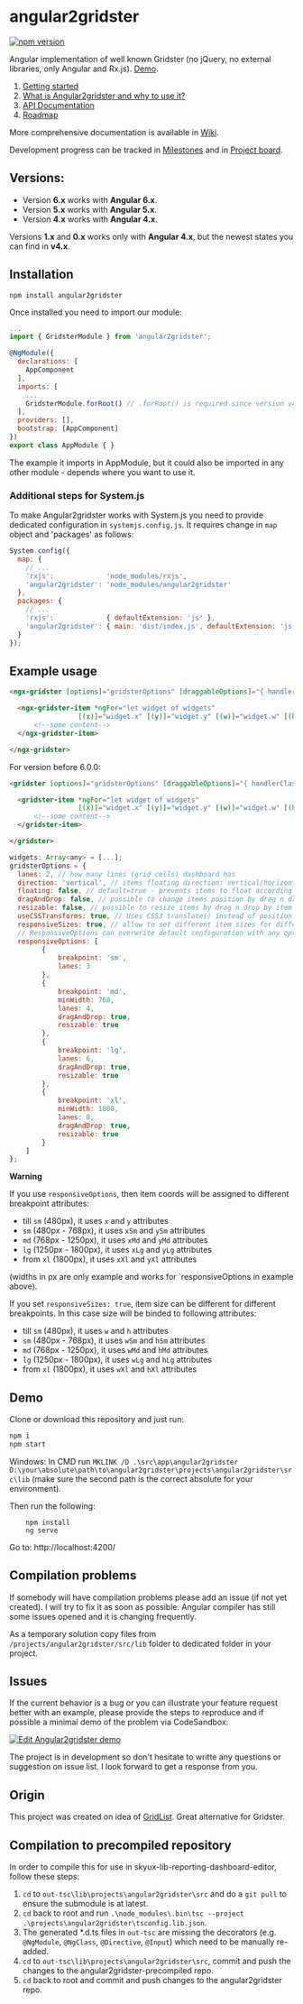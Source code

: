 # angular2gridster
[![npm version](https://badge.fury.io/js/angular2gridster.svg)](https://badge.fury.io/js/angular2gridster)

Angular implementation of well known Gridster (no jQuery, no external libraries, only Angular and Rx.js). [Demo](https://swiety85.github.io/angular2gridster/).

1. [Getting started](https://github.com/swiety85/angular2gridster/wiki/Getting-started)
2. [What is Angular2gridster and why to use it?](https://github.com/swiety85/angular2gridster/wiki) 
3. [API Documentation](https://github.com/swiety85/angular2gridster/wiki/API-Documentation)
4. [Roadmap](https://github.com/swiety85/angular2gridster/wiki/Roadmap)

More comprehensive documentation is available in [Wiki](https://github.com/swiety85/angular2gridster/wiki).

Development progress can be tracked in [Milestones](https://github.com/swiety85/angular2gridster/milestones) and in [Project board](https://github.com/swiety85/angular2gridster/projects/1).

## Versions:
* Version **6.x** works with **Angular 6.x**.
* Version **5.x** works with **Angular 5.x**.
* Version **4.x** works with **Angular 4.x**.

Versions **1.x** and **0.x** works only with **Angular 4.x**, but the newest states you can find in **v4.x**.

## Installation
```shell
npm install angular2gridster
```
Once installed you need to import our module:

```js
...
import { GridsterModule } from 'angular2gridster';

@NgModule({
  declarations: [
    AppComponent
  ],
  imports: [
    ...
    GridsterModule.forRoot() // .forRoot() is required since version v4+
  ],
  providers: [],
  bootstrap: [AppComponent]
})
export class AppModule { }
```
The example it imports in AppModule, but it could also be imported in any other module - depends where you want to use it.

### Additional steps for System.js

To make Angular2gridster works with System.js you need to provide dedicated configuration in `systemjs.config.js`.
It requires change in `map` object and 'packages' as follows:
```js
System.config({
  map: {
    // ...
    'rxjs':             'node_modules/rxjs',
    'angular2gridster': 'node_modules/angular2gridster'
  },
  packages: {
    // ...
    'rxjs':             { defaultExtension: 'js' },
    'angular2gridster': { main: 'dist/index.js', defaultExtension: 'js' }
  }
});
```

## Example usage

```html
<ngx-gridster [options]="gridsterOptions" [draggableOptions]="{ handlerClass: 'panel-heading' }">

  <ngx-gridster-item *ngFor="let widget of widgets" 
                 [(x)]="widget.x" [(y)]="widget.y" [(w)]="widget.w" [(h)]="widget.h">
      <!--some content-->
  </ngx-gridster-item>

</ngx-gridster>
```

For version before 6.0.0:
```html
<gridster [options]="gridsterOptions" [draggableOptions]="{ handlerClass: 'panel-heading' }">

  <gridster-item *ngFor="let widget of widgets" 
                 [(x)]="widget.x" [(y)]="widget.y" [(w)]="widget.w" [(h)]="widget.h">
      <!--some content-->
  </gridster-item>

</gridster>
```


```js
widgets: Array<any> = [...];
gridsterOptions = {
  lanes: 2, // how many lines (grid cells) dashboard has
  direction: 'vertical', // items floating direction: vertical/horizontal/none
  floating: false, // default=true - prevents items to float according to the direction (gravity)
  dragAndDrop: false, // possible to change items position by drag n drop
  resizable: false, // possible to resize items by drag n drop by item edge/corner
  useCSSTransforms: true, // Uses CSS3 translate() instead of position top/left - significant performance boost.
  responsiveSizes: true, // allow to set different item sizes for different breakpoints
  // ResponsiveOptions can overwrite default configuration with any option available for specific breakpoint.
  responsiveOptions: [
        {
            breakpoint: 'sm',
            lanes: 3
        },
        {
            breakpoint: 'md',
            minWidth: 768,
            lanes: 4,
            dragAndDrop: true,
            resizable: true
        },
        {
            breakpoint: 'lg',
            lanes: 6,
            dragAndDrop: true,
            resizable: true
        },
        {
            breakpoint: 'xl',
            minWidth: 1800,
            lanes: 8,
            dragAndDrop: true,
            resizable: true
        }
    ]
};
```

**Warning**

If you use `responsiveOptions`, then item coords will be assigned to different breakpoint attributes:

- till `sm` (480px), it uses `x` and `y` attributes
- `sm` (480px - 768px), it uses `xSm` and `ySm` attributes
- `md` (768px - 1250px), it uses `xMd` and `yMd` attributes
- `lg` (1250px - 1800px), it uses `xLg` and `yLg` attributes
- from `xl` (1800px), it uses `xXl` and `yXl` attributes

(widths in px are only example and works for `responsiveOptions in example above).

If you set `responsiveSizes: true`, item size can be different for different breakpoints. In this case size will be binded to following attributes:

- till `sm` (480px), it uses `w` and `h` attributes
- `sm` (480px - 768px), it uses `wSm` and `hSm` attributes
- `md` (768px - 1250px), it uses `wMd` and `hMd` attributes
- `lg` (1250px - 1800px), it uses `wLg` and `hLg` attributes
- from `xl` (1800px), it uses `wXl` and `hXl` attributes

## Demo

Clone or download this repository and just run:

```js
npm i
npm start
```

Windows:
In CMD run `MKLINK /D .\src\app\angular2gridster D:\your\absolute\path\to\angular2gridster\projects\angular2gridster\src\lib` (make sure the second path is the correct absolute for your environment).

Then run the following:
```shell
    npm install
    ng serve
```

Go to: http://localhost:4200/

## Compilation problems
If somebody will have compilation problems please add an issue (if not yet created). I will try to fix it as soon as possible.
Angular compiler has still some issues opened and it is changing frequently.

As a temporary solution copy files from `/projects/angular2gridster/src/lib` folder to dedicated folder in your project.

## Issues

If the current behavior is a bug or you can illustrate your feature request better with an example, 
please provide the steps to reproduce and if possible a minimal demo of the problem via CodeSandbox:

[![Edit Angular2gridster demo](https://codesandbox.io/static/img/play-codesandbox.svg)](https://codesandbox.io/s/w77q2rqll)

The project is in development so don't hesitate to writte any questions or suggestion on issue list.
I look forward to get a response from you.

## Origin

This project was created on idea of [GridList](https://github.com/hootsuite/grid). Great alternative for Gridster.

## Compilation to precompiled repository

In order to compile this for use in skyux-lib-reporting-dashboard-editor, follow these steps:

1. `cd` to `out-tsc\lib\projects\angular2gridster\src` and do a `git pull` to ensure the submodule is at latest.
2. `cd` back to root and run `.\node_modules\.bin\tsc --project .\projects\angular2gridster\tsconfig.lib.json`.
3. The generated *.d.ts files in `out-tsc` are missing the decorators (e.g. `@NgModule`, `@NgClass`, `@Directive`, `@Input`) which need to be manually re-added.
4. `cd` to `out-tsc\lib\projects\angular2gridster\src`, commit and push the changes to the angular2gridster-precompiled repo.
5. `cd` back to root and commit and push changes to the angular2gridster repo.